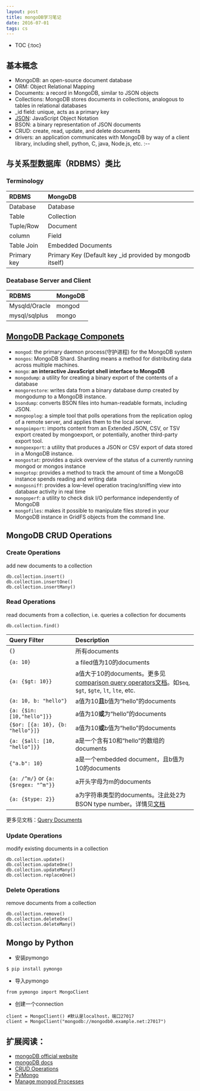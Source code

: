 ```yaml
---
layout: post
title: mongoDB学习笔记
date: 2016-07-01
tags: cs
---
```


* TOC
{:toc}

## 基本概念

- MongoDB: an open-source document database
- ORM: Object Relational Mapping
- Documents: a record in MongoDB, similar to JSON objects
- Collections: MongoDB stores documents in collections, analogous to tables in relational databases
- _id field: unique, acts as a primary key
- [JSON](http://www.json.org/): JavaScript Object Notation
- BSON: a binary representation of JSON documents
- CRUD: create, read, update, and delete documents
- drivers: an application communicates with MongoDB by way of a client library, including shell, python, C, java, Node.js, etc.
:--
## 与关系型数据库（RDBMS）类比

### Terminology

|RDBMS|MongoDB|
|:--|:--|
|Database|Database|
|Table|Collection|
|Tuple/Row|Document|
|column|Field|
|Table Join|Embedded Documents|
|Primary key|Primary Key (Default key _id provided by mongodb itself)|

### Deatabase Server and Client

|RDBMS|MongoDB|
|:--|:--|
|Mysqld/Oracle|mongod|
|mysql/sqlplus|mongo|

## [MongoDB Package Componets](https://docs.mongodb.com/manual/reference/program/)

- `mongod`: the primary daemon process(守护进程) for the MongoDB system
- `mongos`: MongoDB Shard. Sharding means a method for distributing data across multiple machines.
- `mongo`: **an interactive JavaScript shell interface to MongoDB**
- `mongodump`: a utility for creating a binary export of the contents of a database
- `mongorestore`: writes data from a binary database dump created by mongodump to a MongoDB instance.
- `bsondump`: converts BSON files into human-readable formats, including JSON.
- `mongooplog`: a simple tool that polls operations from the replication oplog of a remote server, and applies them to the local server. 
- `mongoimport`: imports content from an Extended JSON, CSV, or TSV export created by mongoexport, or potentially, another third-party export tool.
- `mongoexport`: a utility that produces a JSON or CSV export of data stored in a MongoDB instance.
- `mongostat`: provides a quick overview of the status of a currently running mongod or mongos instance
- `mongotop`: provides a method to track the amount of time a MongoDB instance spends reading and writing data
- `mongosniff`: provides a low-level operation tracing/sniffing view into database activity in real time
- `mongoperf`: a utility to check disk I/O performance independently of MongoDB
- `mongofiles`: makes it possible to manipulate files stored in your MongoDB instance in GridFS objects from the command line.


## MongoDB CRUD Operations

### Create Operations

add new documents to a collection

```
db.collection.insert()
db.collection.insertOne()
db.collection.insertMany() 
```

### Read Operations

read documents from a collection, i.e. queries a collection for documents

```
db.collection.find()
```

|Query Filter|Description|
|:--|:--|
|`{}`|所有documents|
|`{a: 10}`|a filed值为10的documents|
|`{a: {$gt: 10}}`|a值大于10的documents。更多见[comparison query operators文档](https://docs.mongodb.com/manual/reference/operator/query-comparison/#query-selectors-comparison)。如`$eq`, `$gt`, `$gte`, `lt`, `lte`, etc.|
|`{a: 10, b: "hello"}`|a值为10**且**b值为“hello”的documents|
|`{a: {$in: [10,"hello"]}}`|a值为10**或**为“hello”的documents|
|`{$or: [{a: 10}, {b: "hello"}]}`|a值为10**或**b值为“hello”的documents|
|`{a: {$all: [10, "hello"]}}`|a是一个含有10和“hello”的数组的documents|
|`{"a.b": 10}`|a是一个embedded document，且b值为10的documents|
|`{a: /^m/}` or `{a: {$regex: "^m"}}`|a开头字母为m的documents|
|`{a: {$type: 2}}`|a为字符串类型的documents。注此处2为BSON type number。详情见[文档](https://docs.mongodb.com/manual/reference/operator/query/type/#document-type-available-types)|

更多见文档：[Query Documents](https://docs.mongodb.com/manual/tutorial/query-documents/)



### Update Operations

modify existing documents in a collection

```
db.collection.update()
db.collection.updateOne()
db.collection.updateMany()
db.collection.replaceOne()
```

### Delete Operations

remove documents from a collection

```
db.collection.remove()
db.collection.deleteOne()
db.collection.deleteMany()
```

## Mongo by Python

- 安装pymongo

```
$ pip install pymongo  
```

- 导入pymongo

```
from pymongo import MongoClient
```

- 创建一个connection

```
client = MongoClient() #默认是localhost，端口27017
client = MongoClient("mongodb://mongodb0.example.net:27017")
```

## 扩展阅读：

- [mongoDB official website](https://www.mongodb.com/)
- [mongoDB docs](https://docs.mongodb.com/)
- [CRUD Operations](https://docs.mongodb.com/manual/crud/)
- [PyMongo](https://docs.mongodb.com/getting-started/python/client/)
- [Manage mongod Processes](https://docs.mongodb.com/manual/tutorial/manage-mongodb-processes/)